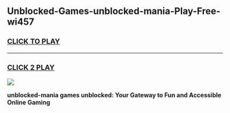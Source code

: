 
## Unblocked-Games-unblocked-mania-Play-Free-wi457
<h3>
<a href="https://premium76.site?title=unblocked-mania&ref=12A">CLICK TO PLAY</a></h3>
<hr>

<h3>
<a href="https://premium76.site?title=unblocked-mania&ref=12A">CLICK 2 PLAY</a>
  
</h3>

<a href="https://premium76.site?title=unblocked-mania&ref=12A"><img src="https://clearcache.store/games.png"></a>


**unblocked-mania games unblocked: Your Gateway to Fun and Accessible Online Gaming**
